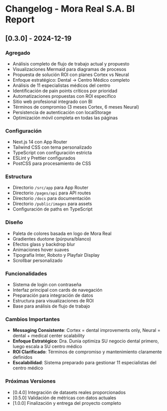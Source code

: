 # Changelog - Mora Real S.A. BI Report

## [0.3.0] - 2024-12-19

### Agregado
- Análisis completo de flujo de trabajo actual y propuesto
- Visualizaciones Mermaid para diagramas de procesos
- Propuesta de solución ROI con planes Cortex vs Neural
- Enfoque estratégico: Dental → Centro Médico completo
- Análisis de 11 especialistas médicos del centro
- Identificación de pain points críticos por prioridad
- Automatizaciones propuestas con ROI específico
- Sitio web profesional integrado con BI
- Términos de compromiso (3 meses Cortex, 6 meses Neural)
- Persistencia de autenticación con localStorage
- Optimización móvil completa en todas las páginas

### Configuración
- Next.js 14 con App Router
- Tailwind CSS con tema personalizado
- TypeScript con configuración estricta
- ESLint y Prettier configurados
- PostCSS para procesamiento de CSS

### Estructura
- Directorio `/src/app` para App Router
- Directorio `/pages/api` para API routes
- Directorio `/docs` para documentación
- Directorio `/public/images` para assets
- Configuración de paths en TypeScript

### Diseño
- Paleta de colores basada en logo de Mora Real
- Gradientes duotone (púrpura/blanco)
- Efectos glass y backdrop blur
- Animaciones hover suaves
- Tipografía Inter, Roboto y Playfair Display
- Scrollbar personalizado

### Funcionalidades
- Sistema de login con contraseña
- Interfaz principal con cards de navegación
- Preparación para integración de datos
- Estructura para visualizaciones de ROI
- Base para análisis de flujo de trabajo

### Cambios Importantes
- **Messaging Consistente**: Cortex = dental improvements only, Neural = dental + medical center scalability
- **Enfoque Estratégico**: Dra. Dunia optimiza SU negocio dental primero, luego escala a SU centro médico
- **ROI Clarificado**: Términos de compromiso y mantenimiento claramente definidos
- **Escalabilidad**: Sistema preparado para gestionar 11 especialistas del centro médico

### Próximas Versiones
- [0.4.0] Integración de datasets reales proporcionados
- [0.5.0] Validación de métricas con datos actuales
- [1.0.0] Finalización y entrega del proyecto completo
